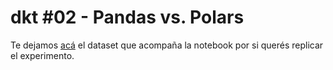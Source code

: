 # dkt #02 - Pandas vs. Polars
Te dejamos [acá](https://drive.google.com/file/d/1sfmFcNyYjhdtOQGIU5xkawjTuGzo9IYZ/view?usp=drive_link) el dataset que acompaña la notebook por si querés replicar el experimento. 
